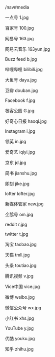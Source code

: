 /nav#media 
 
 一点号    1.jpg

 百家号   100.jpg
 
 网易号   163.jpg

 网易云音乐   163yun.jpg

 Buzz feed   b.jpg

 哔哩哔哩   bilibili.jpg

 大鱼号  dayu.jpg

 豆瓣   douban.jpg

 Facebook   f.jpg

 极客公园   G.jpg

好奇心日报    haoqi.jpg

 Instagram   i.jpg

 领英   in.jpg

 爱奇艺   iqiyi.jpg

 京东   jd.jpg

 简书   jianshu.jpg

 即刻   jike.jpg

 lofter   lofter.jpg

 新媒体管家  new.jpg

 企鹅号   om.jpg

 reddit   r.jpg

 twitter   t.jpg

 淘宝   taobao.jpg
 
 天猫   tmll.jpg

 头条   toutiao.jpg

腾讯视频    v.jpg

 Vice中国   vice.jpg

 微博   weibo.jpg

微信公众号    wx.jpg

小红书    xhs.jpg

 YouTube   y.jpg

 优酷   youku.jpg

 知乎   zhihu.jpg

    


